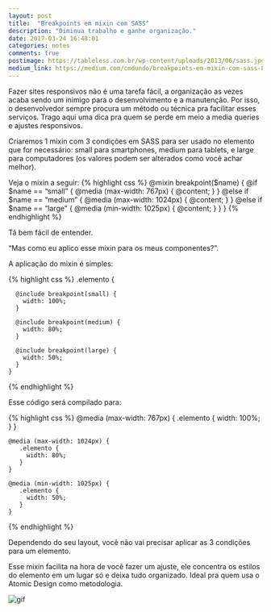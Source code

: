 ```yaml
---
layout: post
title:  "Breakpoints em mixin com SASS"
description: "Diminua trabalho e ganhe organização."
date: 2017-03-24 16:48:01
categories: notes
comments: true
postimage: https://tableless.com.br/wp-content/uploads/2013/06/sass.jpg
medium_link: https://medium.com/cmdundo/breakpoints-em-mixin-com-sass-8e10cafabc2c
---
```


Fazer sites responsivos não é uma tarefa fácil, a organização as vezes acaba sendo um inimigo para o desenvolvimento e a manutenção. Por isso, o desenvolvedor sempre procura um método ou técnica pra facilitar esses serviços. Trago aqui uma dica pra quem se perde em meio a media queries e ajustes responsivos.

Criaremos 1 mixin com 3 condições em SASS para ser usado no elemento que for necessário: small para smartphones, medium para tablets, e large para computadores (os valores podem ser alterados como você achar melhor).

Veja o mixin a seguir:
{% highlight css %}
	@mixin breakpoint($name) {
	  @if $name == “small” {
	   @media (max-width: 767px) {
	    @content;
	 }
	}
	  @else if $name == “medium” { 
	    @media (max-width: 1024px) { 
	     @content; 
	   } 
	  } 
	  @else if $name == “large” { 
	    @media (min-width: 1025px) { 
	     @content; 
	    } 
	  } 
	}
{% endhighlight %}

Tá bem fácil de entender.

“Mas como eu aplico esse mixin para os meus componentes?”.

A aplicação do mixin é simples:

{% highlight css %}
	.elemento {

	  @include breakpoint(small) { 
	    width: 100%; 
	  }
	 
	  @include breakpoint(medium) { 
	    width: 80%; 
	  }
	 
	  @include breakpoint(large) { 
	    width: 50%; 
	  } 
	} 
{% endhighlight %}

Esse código será compilado para:

{% highlight css %}
	@media (max-width: 767px) { 
	   .elemento { 
	     width: 100%; 
	   } 
	} 

	@media (max-width: 1024px) { 
	   .elemento { 
	     width: 80%; 
	   } 
	}
	 
	@media (min-width: 1025px) { 
	   .elemento { 
	     width: 50%; 
	   } 
	} 
{% endhighlight %}

Dependendo do seu layout, você não vai precisar aplicar as 3 condições para um elemento.

Esse mixin facilita na hora de você fazer um ajuste, ele concentra os estilos do elemento em um lugar só e deixa tudo organizado. Ideal pra quem usa o Atomic Design como metodologia.

![gif](https://cdn-images-1.medium.com/max/800/1*9gLB8Nx3IFcSVQswapJMyQ.gif)
